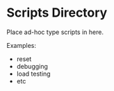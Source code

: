 # Scripts Directory

Place ad-hoc type scripts in here. 

Examples:

- reset
- debugging
- load testing
- etc

